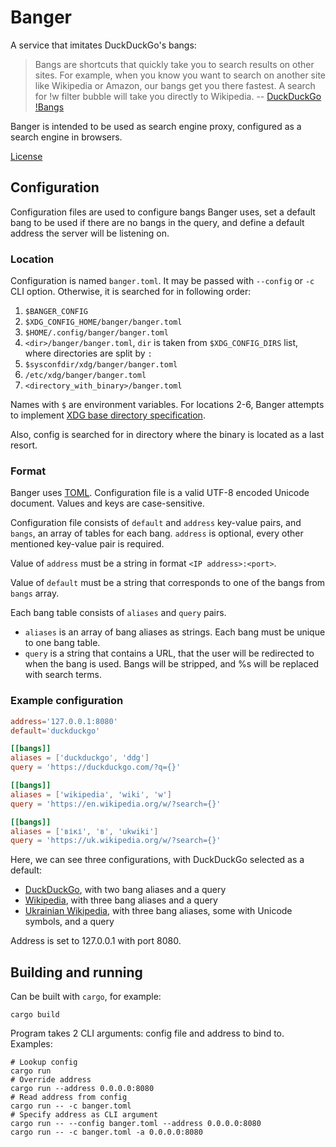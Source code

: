 # Banger
A service that imitates DuckDuckGo's bangs:
> Bangs are shortcuts that quickly take you to search results on other sites.
> For example, when you know you want to search on another site like Wikipedia
> or Amazon, our bangs get you there fastest.
> A search for !w filter bubble will take you directly to Wikipedia.
> -- [DuckDuckGo !Bangs](https://duckduckgo.com/bangs)

Banger is intended to be used as search engine proxy,
configured as a search engine in browsers.

[License](/LICENSE)

## Configuration
Configuration files are used to configure bangs Banger uses,
set a default bang to be used if there are no bangs in the query,
and define a default address the server will be listening on.

### Location
Configuration is named `banger.toml`. It may be passed with `--config` or `-c` CLI option.
Otherwise, it is searched for in following order:
1. `$BANGER_CONFIG`
2. `$XDG_CONFIG_HOME/banger/banger.toml`
3. `$HOME/.config/banger/banger.toml`
4. `<dir>/banger/banger.toml`, `dir` is taken from `$XDG_CONFIG_DIRS` list, where directories are split by `:`
5. `$sysconfdir/xdg/banger/banger.toml`
6. `/etc/xdg/banger/banger.toml`
7. `<directory_with_binary>/banger.toml`

Names with `$` are environment variables.
For locations 2-6, Banger attempts to implement [XDG base directory specification](https://specifications.freedesktop.org/basedir-spec/basedir-spec-latest.html#variables).


Also, config is searched for in directory where the binary is located as a last resort.

### Format
Banger uses [TOML](https://toml.io).
Configuration file is a valid UTF-8 encoded Unicode document.
Values and keys are case-sensitive.

Configuration file consists of `default` and `address` key-value pairs, and `bangs`,
an array of tables for each bang.
`address` is optional, every other mentioned key-value pair is required.

Value of `address` must be a string in format `<IP address>:<port>`.

Value of `default` must be a string that corresponds to one of the bangs
from `bangs` array.

Each bang table consists of `aliases` and `query` pairs.
- `aliases` is an array of bang aliases as strings.
    Each bang must be unique to one bang table.
- `query` is a string that contains a URL, that the user will be redirected to
    when the bang is used. Bangs will be stripped,
    and %s will be replaced with search terms.

### Example configuration
```toml
address='127.0.0.1:8080'
default='duckduckgo'

[[bangs]]
aliases = ['duckduckgo', 'ddg']
query = 'https://duckduckgo.com/?q={}'

[[bangs]]
aliases = ['wikipedia', 'wiki', 'w']
query = 'https://en.wikipedia.org/w/?search={}'

[[bangs]]
aliases = ['вікі', 'в', 'ukwiki']
query = 'https://uk.wikipedia.org/w/?search={}'
```

Here, we can see three configurations, with DuckDuckGo selected as a default:
- [DuckDuckGo](https://duckduckgo.com), with two bang aliases and a query
- [Wikipedia](https://en.wikipedia.org), with three bang aliases and a query
- [Ukrainian Wikipedia](https://uk.wikipedia.org), with three bang aliases,
    some with Unicode symbols, and a query

Address is set to 127.0.0.1 with port 8080.

## Building and running
Can be built with `cargo`, for example:
```shell
cargo build
```

Program takes 2 CLI arguments: config file and address to bind to. Examples:
```shell
# Lookup config
cargo run
# Override address
cargo run --address 0.0.0.0:8080
# Read address from config
cargo run -- -c banger.toml
# Specify address as CLI argument
cargo run -- --config banger.toml --address 0.0.0.0:8080
cargo run -- -c banger.toml -a 0.0.0.0:8080
```


